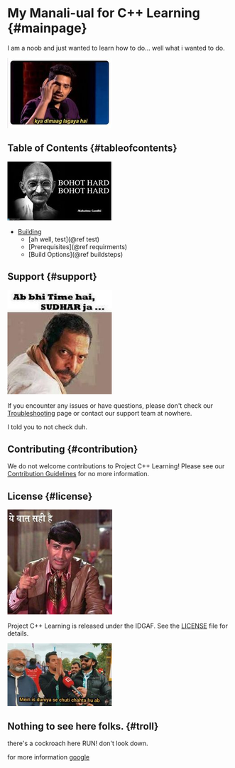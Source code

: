 # My Manali-ual for C++ Learning {#mainpage}

I am a noob and just wanted to learn how to do... well what i wanted to do.

![dimaag](kyaDimaagLagayaHai.jpg)

## Table of Contents {#tableofcontents}

![bohotHard](GandhiBohotHardBohotHard.jpg)

- [Building](Building/index.md)
  - [ah well, test](@ref test)
  - [Prerequisites](@ref requirments)
  - [Build Options](@ref buildsteps)

## Support {#support}

![sudharJa](abBhiTimeHaiSudharJa.jpg)

If you encounter any issues or have questions, please don't check our [Troubleshooting](https://57j35i39i512i650j0i433i512j0i20i263i43.com) page or contact our support team at nowhere.

I told you to not check duh.

## Contributing {#contribution}

We do not welcome contributions to Project C++ Learning! Please see our [Contribution Guidelines](57j35i39i512i650j0i433i512j0i20i263i43.com) for no more information.

## License {#license}

![sahiHai](yeBaatSahiHai.jpg)

Project C++ Learning is released under the IDGAF. See the [LICENSE](https://www.google.com/search?q=idgaf+meaning&oq=idgaf+&aqs=chrome.1.69i57j35i39i512i650j0i433i512j0i20i263i433i512j0i512l9j46i512j0i512.3642j0j7&client=ms-android-oppo-rvo3&sourceid=chrome-mobile&ie=UTF-8) file for details.

![chutti](maiAbIsDuniyaSeChuttiChahtaHuBas.jpg)

## Nothing to see here folks. {#troll}

there's a cockroach here RUN! don't look down.

for more information [google](https://www.google.com)
